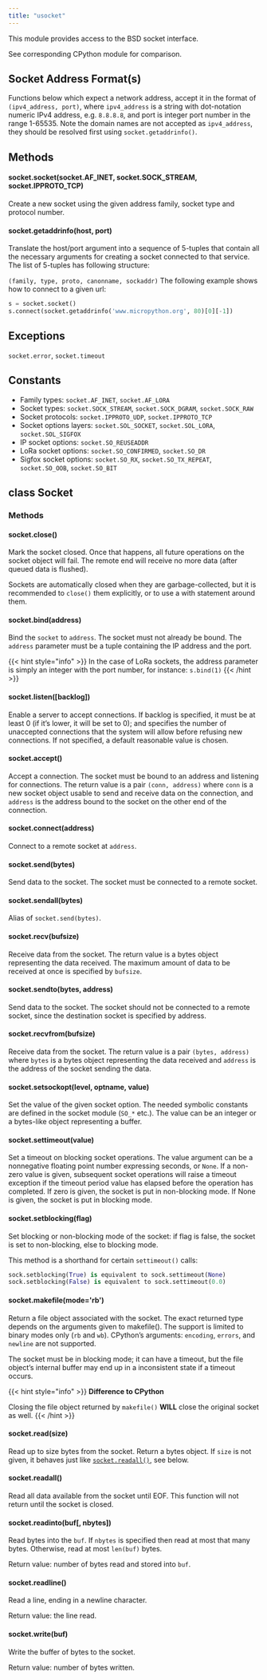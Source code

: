 ```yaml
---
title: "usocket"
---
```


This module provides access to the BSD socket interface.

See corresponding CPython module for comparison.

## Socket Address Format(s)

Functions below which expect a network address, accept it in the format of `(ipv4_address, port)`, where `ipv4_address` is a string with dot-notation numeric IPv4 address, e.g. `8.8.8.8`, and port is integer port number in the range 1-65535. Note the domain names are not accepted as `ipv4_address`, they should be resolved first using `socket.getaddrinfo()`.

## Methods

#### socket.socket(socket.AF\_INET, socket.SOCK\_STREAM, socket.IPPROTO\_TCP)

Create a new socket using the given address family, socket type and protocol number.

#### socket.getaddrinfo(host, port)

Translate the host/port argument into a sequence of 5-tuples that contain all the necessary arguments for creating a socket connected to that service. The list of 5-tuples has following structure:

`(family, type, proto, canonname, sockaddr)` The following example shows how to connect to a given url:

```python
s = socket.socket()
s.connect(socket.getaddrinfo('www.micropython.org', 80)[0][-1])
```

## Exceptions

`socket.error`, `socket.timeout`

## Constants

* Family types: `socket.AF_INET`, `socket.AF_LORA`
* Socket types: `socket.SOCK_STREAM`, `socket.SOCK_DGRAM`, `socket.SOCK_RAW`
* Socket protocols: `socket.IPPROTO_UDP`, `socket.IPPROTO_TCP`
* Socket options layers: `socket.SOL_SOCKET`, `socket.SOL_LORA`, `socket.SOL_SIGFOX`
* IP socket options: `socket.SO_REUSEADDR`
* LoRa socket options: `socket.SO_CONFIRMED`, `socket.SO_DR`
* Sigfox socket options: `socket.SO_RX`, `socket.SO_TX_REPEAT`, `socket.SO_OOB`, `socket.SO_BIT`

## class Socket

### Methods

#### socket.close()

Mark the socket closed. Once that happens, all future operations on the socket object will fail. The remote end will receive no more data (after queued data is flushed).

Sockets are automatically closed when they are garbage-collected, but it is recommended to `close()` them explicitly, or to use a with statement around them.

#### socket.bind(address)

Bind the `socket` to `address`. The socket must not already be bound. The `address` parameter must be a tuple containing the IP address and the port.

{{< hint style="info" >}}
In the case of LoRa sockets, the address parameter is simply an integer with the port number, for instance: `s.bind(1)`
{{< /hint >}}

#### socket.listen(\[backlog\])

Enable a server to accept connections. If backlog is specified, it must be at least 0 (if it’s lower, it will be set to 0); and specifies the number of unaccepted connections that the system will allow before refusing new connections. If not specified, a default reasonable value is chosen.

#### socket.accept()

Accept a connection. The socket must be bound to an address and listening for connections. The return value is a pair `(conn, address)` where `conn` is a new socket object usable to send and receive data on the connection, and `address` is the address bound to the socket on the other end of the connection.

#### socket.connect(address)

Connect to a remote socket at `address`.

#### socket.send(bytes)

Send data to the socket. The socket must be connected to a remote socket.

#### socket.sendall(bytes)

Alias of `socket.send(bytes)`.

#### socket.recv(bufsize)

Receive data from the socket. The return value is a bytes object representing the data received. The maximum amount of data to be received at once is specified by `bufsize`.

#### socket.sendto(bytes, address)

Send data to the socket. The socket should not be connected to a remote socket, since the destination socket is specified by address.

#### socket.recvfrom(bufsize)

Receive data from the socket. The return value is a pair `(bytes, address)` where `bytes` is a bytes object representing the data received and `address` is the address of the socket sending the data.

#### socket.setsockopt(level, optname, value)

Set the value of the given socket option. The needed symbolic constants are defined in the socket module (`SO_*` etc.). The value can be an integer or a bytes-like object representing a buffer.

#### socket.settimeout(value)

Set a timeout on blocking socket operations. The value argument can be a nonnegative floating point number expressing seconds, or `None`. If a non-zero value is given, subsequent socket operations will raise a timeout exception if the timeout period value has elapsed before the operation has completed. If zero is given, the socket is put in non-blocking mode. If None is given, the socket is put in blocking mode.

#### socket.setblocking(flag)

Set blocking or non-blocking mode of the socket: if flag is false, the socket is set to non-blocking, else to blocking mode.

This method is a shorthand for certain `settimeout()` calls:

```python
sock.setblocking(True) is equivalent to sock.settimeout(None)
sock.setblocking(False) is equivalent to sock.settimeout(0.0)
```

#### socket.makefile(mode='rb')

Return a file object associated with the socket. The exact returned type depends on the arguments given to makefile(). The support is limited to binary modes only (`rb` and `wb`). CPython’s arguments: `encoding`, `errors`, and `newline` are not supported.

The socket must be in blocking mode; it can have a timeout, but the file object’s internal buffer may end up in a inconsistent state if a timeout occurs.

{{< hint style="info" >}}
**Difference to CPython**

Closing the file object returned by `makefile()` **WILL** close the original socket as well.
{{< /hint >}}

#### socket.read(size)

Read up to size bytes from the socket. Return a bytes object. If `size` is not given, it behaves just like [`socket.readall()`](usocket.md#socket-readall), see below.

#### socket.readall()

Read all data available from the socket until EOF. This function will not return until the socket is closed.

#### socket.readinto(buf\[, nbytes\])

Read bytes into the `buf`. If `nbytes` is specified then read at most that many bytes. Otherwise, read at most `len(buf)` bytes.

Return value: number of bytes read and stored into `buf`.

#### socket.readline()

Read a line, ending in a newline character.

Return value: the line read.

#### socket.write(buf)

Write the buffer of bytes to the socket.

Return value: number of bytes written.

